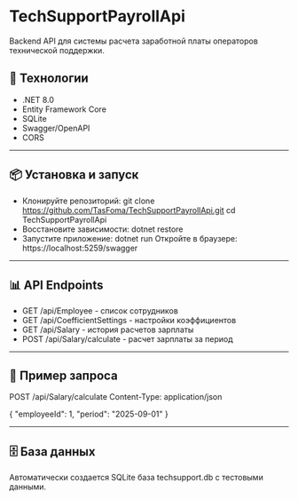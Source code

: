 # TechSupportPayrollApi 

Backend API для системы расчета заработной платы операторов технической поддержки.

## 🚀 Технологии

- .NET 8.0
- Entity Framework Core
- SQLite
- Swagger/OpenAPI
- CORS

 ---
 
## 📦 Установка и запуск

- Клонируйте репозиторий: 
git clone https://github.com/TasFoma/TechSupportPayrollApi.git
cd TechSupportPayrollApi
- Восстановите зависимости:
dotnet restore
- Запустите приложение:
dotnet run
Откройте в браузере: https://localhost:5259/swagger

---

## 📊 API Endpoints

- GET /api/Employee - список сотрудников
- GET /api/CoefficientSettings - настройки коэффициентов
- GET /api/Salary - история расчетов зарплаты
- POST /api/Salary/calculate - расчет зарплаты за период

---

## 🎯 Пример запроса

POST /api/Salary/calculate
Content-Type: application/json

{
  "employeeId": 1,
  "period": "2025-09-01"
}

---

## 🗄️ База данных

Автоматически создается SQLite база techsupport.db с тестовыми данными.
